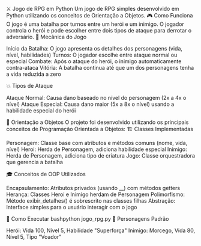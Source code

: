 ⚔️ Jogo de RPG em Python
Um jogo de RPG simples desenvolvido em Python utilizando os conceitos de Orientação a Objetos.
🎮 Como Funciona
O jogo é uma batalha por turnos entre um herói e um inimigo. O jogador controla o herói e pode escolher entre dois tipos de ataque para derrotar o adversário.
🎯 Mecânica do Jogo

Início da Batalha: O jogo apresenta os detalhes dos personagens (vida, nível, habilidades)
Turnos: O jogador escolhe entre ataque normal ou especial
Combate: Após o ataque do herói, o inimigo automaticamente contra-ataca
Vitória: A batalha continua até que um dos personagens tenha a vida reduzida a zero

💥 Tipos de Ataque

Ataque Normal: Causa dano baseado no nível do personagem (2x a 4x o nível)
Ataque Especial: Causa dano maior (5x a 8x o nível) usando a habilidade especial do herói

🧬 Orientação a Objetos
O projeto foi desenvolvido utilizando os principais conceitos de Programação Orientada a Objetos:
🏗️ Classes Implementadas

Personagem: Classe base com atributos e métodos comuns (nome, vida, nível)
Heroi: Herda de Personagem, adiciona habilidade especial
Inimigo: Herda de Personagem, adiciona tipo de criatura
Jogo: Classe orquestradora que gerencia a batalha

🎓 Conceitos de OOP Utilizados

Encapsulamento: Atributos privados (usando __) com métodos getters
Herança: Classes Heroi e Inimigo herdam de Personagem
Polimorfismo: Método exibir_detalhes() é sobrescrito nas classes filhas
Abstração: Interface simples para o usuário interagir com o jogo

🚀 Como Executar
bashpython jogo_rpg.py
👥 Personagens Padrão

Herói: Vida 100, Nível 5, Habilidade "Superforça"
Inimigo: Morcego, Vida 80, Nível 5, Tipo "Voador"

